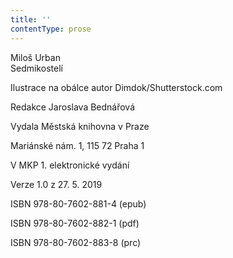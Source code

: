 ```yaml
---
title: ''
contentType: prose
---
```


Miloš Urban  
Sedmikostelí

Ilustrace na obálce autor Dimdok/Shutterstock.com

Redakce Jaroslava Bednářová

Vydala Městská knihovna v Praze

Mariánské nám. 1, 115 72 Praha 1

V MKP 1. elektronické vydání

Verze 1.0 z 27. 5. 2019

ISBN 978-80-7602-881-4 (epub)

ISBN 978-80-7602-882-1 (pdf)

ISBN 978-80-7602-883-8 (prc)
